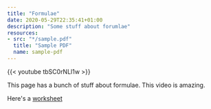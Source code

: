 ```yaml
---
title: "Formulae"
date: 2020-05-29T22:35:41+01:00
description: "Some stuff about forumlae"
resources:
- src: "*/sample.pdf"
  title: "Sample PDF"
  name: sample-pdf
---
```

{{< youtube tbSC0rNLl1w >}}

This page has a bunch of stuff about formulae.  This video is amazing.  

Here's a [worksheet](sample-pdf)

